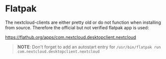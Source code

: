 # Flatpak

The nextcloud-clients are either pretty old or do not function when installing from source.
Therefore the official but not verified flatpak app is used:

https://flathub.org/apps/com.nextcloud.desktopclient.nextcloud

> **NOTE**: Don't forget to add an autostart entry for `/usr/bin/flatpak run com.nextcloud.desktopclient.nextcloud`

